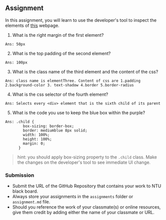 ## Assignment

In this assignment, you will learn to use the developer's tool to inspect the elements of [this](https://nznznh.csb.app/) webpage.

1. What is the right margin of the first element? 
```
Ans: 50px
```

2. What is the top padding of the second element?
```
Ans: 100px
```

3. What is the class name of the third element and the content of the css?
```
Ans: class name is elementThree. Content of css are 1.padding 2.background-color 3. text-shadow 4.border 5.border-radius
```

4. What is the css selector of the fourth element?
```
Ans: Selects every <div> element that is the sixth child of its parent
```

5. What is the code you use to keep the blue box within the purple?
```
Ans: .child {
        box-sizing: border-box;
        border: mediumblue 8px solid;
        width: 100%;
        height: 100%;
        margin: 0;
      }
```

> hint: you should apply box-sizing property to the `.child` class. Make the changes on the developer's tool to see immediate UI change.



### Submission 

- Submit the URL of the GitHub Repository that contains your work to NTU black board.
- Always store your assignments in the `assignments` folder or `assignment.md` file.
- Should you reference the work of your classmate(s) or online resources, give them credit by adding either the name of your classmate or URL. 